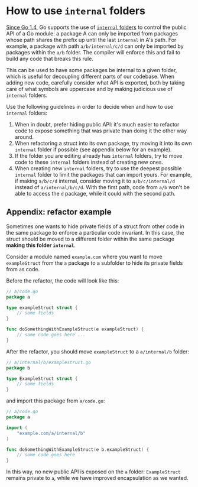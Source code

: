 
# How to use `internal` folders

[Since Go 1.4](https://go.dev/doc/go1.4#internalpackages), Go supports the use of [`internal` folders](https://docs.google.com/document/d/1e8kOo3r51b2BWtTs_1uADIA5djfXhPT36s6eHVRIvaU/edit) to control the public API of a Go module: a package A can only be imported from packages whose path shares the prefix up until the last `internal` in A's path. For example, a package with path `a/b/internal/c/d` can only be imported by packages within the `a/b` folder. The compiler will enforce this and fail to build any code that breaks this rule.

This can be used to have some packages be internal to a given folder, which is useful for decoupling different parts of our codebase. 
When adding new code, carefully consider what API is exported, both by taking care of what symbols are uppercase and by making judicious use of `internal` folders.

Use the following guidelines in order to decide when and how to use `internal` folders:

1. When in doubt, prefer hiding public API: it's much easier to refactor code to expose something that was private than doing it the other way around.
2. When refactoring a struct into its own package, try moving it into its own `internal` folder if possible (see appendix below for an example).
3. If the folder you are editing already has `internal` folders, try to move code to these `internal` folders instead of creating new ones.
4. When creating new `internal` folders, try to use the deepest possible `internal` folder to limit the packages that can import yours. 
   For example, if making `a/b/c/d` internal, consider moving it to `a/b/c/internal/d` instead of `a/internal/b/c/d`.
   With the first path, code from `a/b` won't be able to access the `d` package, while it could with the second path.

## Appendix: refactor example

Sometimes one wants to hide private fields of a struct from other code in the same package to enforce a particular code invariant. In this case, the struct should be moved to a different folder within the same package **making this folder `internal`**.

Consider a module named `example.com` where you want to move `exampleStruct` from the `a` package to a subfolder to hide its private fields from `a`s code.

Before the refactor, the code will look like this:

```go
// a/code.go
package a

type exampleStruct struct {
    // some fields
}

func doSomethingWithExampleStruct(e exampleStruct) {
    // some code goes here ...
}
```

After the refactor, you should move `exampleStruct` to a `a/internal/b` folder:

```go
// a/internal/b/examplestruct.go
package b

type ExampleStruct struct {
    // some fields
}
```

and import this package from `a/code.go`:

```go
// a/code.go
package a

import (
    "example.com/a/internal/b"
)

func doSomethingWithExampleStruct(e b.exampleStruct) {
    // some code goes here
}
```

In this way, no new public API is exposed on the `a` folder: `ExampleStruct` remains private to `a`, while we have improved encapsulation as we wanted.
